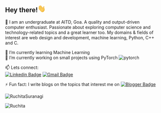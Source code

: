 ## Hey there!<img src="https://raw.githubusercontent.com/ABSphreak/ABSphreak/master/gifs/Hi.gif" width="26px"></h2>

<!--
**RuchitaSuranagi/RuchitaSuranagi** is a ✨ _special_ ✨ repository because its `README.md` (this file) appears on your GitHub profile.

Here are some ideas to get you started:

- 🔭 I’m currently working on ...
- 🌱 I’m currently learning ...
- 👯 I’m looking to collaborate on ...
- 🤔 I’m looking for help with ...
- 💬 Ask me about ...
- 📫 How to reach me: ...
- 😄 Pronouns: ...
- ⚡ Fun fact: ...
-->
🎯 I am an undergraduate at AITD, Goa. A quality and output-driven computer enthusiast. Passionate about exploring computer science and technology-related topics and a great learner too. My domains & fields of interest are web design and development, machine learning, Python, C++ and C. 

🌱 I’m currently learning Machine Learning <br>
🔭 I’m currently working on small projects using PyTorch <img src="https://www.vectorlogo.zone/logos/pytorch/pytorch-icon.svg" alt="pytorch" width="40" height="40"/>

📫 Lets connect: <br>
[![Linkedin Badge](https://img.shields.io/badge/-RuchitaSuranagi-blue?style=flat-square&logo=Linkedin&logoColor=white&link=https://www.linkedin.com/in/ruchitasuranagi/)](https://www.linkedin.com/in/ruchitasuranagi/)  [![Gmail Badge](https://img.shields.io/badge/-RuchitaSuranagi-c14438?style=flat-square&logo=Gmail&logoColor=white&link=mailto:ruchitasuranagi43@gmail.com)](mailto:ruchitasuranagi43@gmail.com) 

⚡ Fun fact: I write blogs on the topics that interest me on [![Blogger Badge](https://img.shields.io/badge/-RuchitaSuranagi-orange?style=flat-square&logo=Blogger&logoColor=white&link=https://ruchitasuranagi.blogspot.com/)](https://ruchitasuranagi.blogspot.com/) </p>

<p><img align="center" src="https://github-readme-stats.vercel.app/api/top-langs/?username=RuchitaSuranagi&layout=compact" alt="RuchitaSuranagi" />

<!-- 
![RuchitaSuranagi's github stats](https://github-readme-stats.vercel.app/api?username=RuchitaSuranagi&show_icons=true&title_color=EEFCEF&icon_color=EEFCEF&text_color=00B0E0&bg_color=151515) -->

<p align="left"> <img src="https://komarev.com/ghpvc/?username=RuchitaSuranagi&label=Profile%20views&color=0e75b6&style=flat" alt="Ruchita" /> </p>
